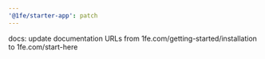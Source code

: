 ```yaml
---
'@1fe/starter-app': patch
---
```


docs: update documentation URLs from 1fe.com/getting-started/installation to 1fe.com/start-here